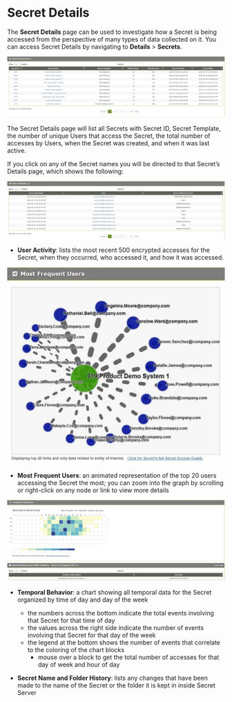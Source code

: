 [title]: # (PBA Operations)
[tags]: # (Privileged Behavior Analytics,PBA,)
[priority]: # (4080)

# Secret Details

The **Secret Details** page can be used to investigate how a Secret is being accessed from the perspective of many types of data collected on it.
You can access Secret Details by navigating to **Details** > **Secrets**.

![alt](images/9d7749839717f2b509d01fcf1e216758.jpg)

The Secret Details page will list all Secrets with Secret ID, Secret Template, the number of unique Users that access the Secret, the total number of accesses by Users, when the Secret was created, and when it was last active.

If you click on any of the Secret names you will be directed to that Secret’s Details page, which shows the following:

![alt](images/319823a944dd8055010d60315f1b6f8c.jpg)

* **User Activity**: lists the most recent 500 encrypted accesses for the Secret, when they occurred, who accessed it, and how it was accessed.

![alt](images/2b918e825700d041edff02451bb37e81.jpg)

* **Most Frequent Users**: an animated representation of the top 20 users accessing the Secret the most; you can zoom into the graph by scrolling or right-click on any node or link to view more details

![alt](images/73b42dd34633fceb7cfbf7d0ba12a88b.jpg)

* **Temporal Behavior**: a chart showing all temporal data for the Secret organized by time of day and day of the week
  * the numbers across the bottom indicate the total events involving that Secret for that time of day
  * the values across the right side indicate the number of events involving that Secret for that day of the week
  * the legend at the bottom shows the number of events that correlate to the coloring of the chart blocks
    * mouse over a block to get the total number of accesses for that day of week and hour of day

* **Secret Name and Folder History**: lists any changes that have been made to the name of the Secret or the folder it is kept in inside Secret Server
